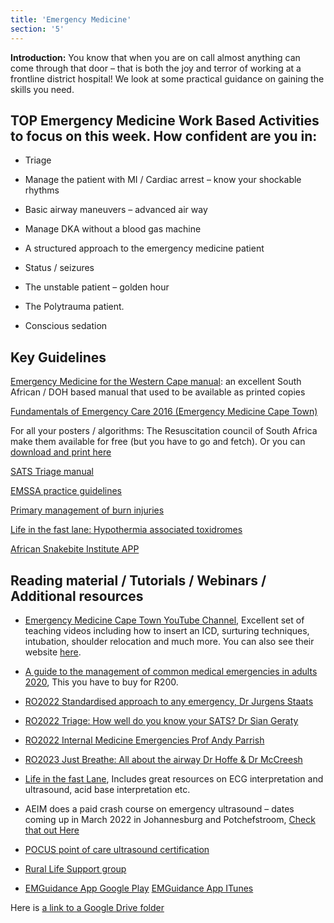 ```yaml
---
title: 'Emergency Medicine'
section: '5'
---
```


**Introduction:** You know that when you are on call almost anything can come through that door – that is both the joy and terror of working at a frontline district hospital! We look at some practical guidance on gaining the skills you need.

## TOP Emergency Medicine Work Based Activities to focus on this week. How confident are you in:

* Triage

* Manage the patient with MI / Cardiac arrest – know your shockable rhythms

* Basic airway maneuvers – advanced air way

* Manage DKA without a blood gas machine

* A structured approach to the emergency medicine patient

* Status / seizures

* The unstable patient – golden hour

* The Polytrauma patient.

* Conscious sedation

## Key Guidelines

[Emergency Medicine for the Western Cape manual](http://www.emct.info/em-guidance.html): an excellent South African / DOH based manual that used to be available as printed copies

[Fundamentals of Emergency Care 2016 (Emergency Medicine Cape Town)](https://www.emct.info/uploads/1/4/1/7/14175478/fec_manual_contents.pdf)

For all your posters / algorithms: The Resuscitation council of South Africa make them available for free (but you have to go and fetch). Or you can [download and print here](https://resus.co.za/subpages/RCSA_Information/Resources/Algorithms.html)

[SATS Triage manual](https://emssa.org.za/special-interest-groups/the-south-african-triage-scale-sats/)

[EMSSA practice guidelines](https://emssa.org.za/practice-guidelines/)

[Primary management of burn injuries](https://safpj.co.za/index.php/safpj/article/view/5202/6319)

[Life in the fast lane: Hypothermia associated toxidromes](https://litfl.com/hyperthermia-associated-toxidromes/)

[African Snakebite Institute APP](https://www.africansnakebiteinstitute.com/app/)

## Reading material / Tutorials / Webinars / Additional resources

* [Emergency Medicine Cape Town YouTube Channel](https://www.youtube.com/channel/UCDP5VfSnQ3AB1xgPbMUTniw), Excellent set of teaching videos including how to insert an ICD, surturing techniques, intubation, shoulder relocation and much more. You can also see their website [here](http://www.emct.info/).

* [A guide to the management of common medical emergencies in adults 2020](https://mdinc.co.za/store/products/books/a-guide-to-the-management-of-common-medical-emergencies-in-adults-12th-edition-2020/), This you have to buy for R200.

* [RO2022 Standardised approach to any emergency, Dr Jurgens Staats](https://youtu.be/aFzyQs64Z9Y)

* [RO2022 Triage: How well do you know your SATS? Dr Sian Geraty](https://youtu.be/TgEYKoyWub4)

* [RO2022 Internal Medicine Emergencies Prof Andy Parrish](https://www.youtube.com/watch?v=HB6BAmTDink&feature=youtu.be)

* [RO2023 Just Breathe: All about the airway Dr Hoffe & Dr McCreesh](https://www.youtube.com/watch?v=gpZqH2-AVGE)

* [Life in the fast Lane](https://litfl.com/library/), Includes great resources on ECG interpretation and ultrasound, acid base interpretation etc.

* AEIM does a paid crash course on emergency ultrasound – dates coming up in March 2022 in Johannesburg and Potchefstroom, [Check that out Here](https://www.aiem.co.za/product/ultrasound-crash-course/)

* [POCUS point of care ultrasound certification](https://www.pocus.org/corp-point-of-care-ultrasound-fundamentals-certificate/)

* [Rural Life Support group](https://rlsg.org/)

* [EMGuidance App Google Play](https://play.google.com/store/apps/details?id=emguidance.tompsa&hl=en&gl=US) [EMGuidance App ITunes](https://apps.apple.com/za/app/emguidance-medicines-info/id789625087)

Here is [a link to a Google Drive folder](https://drive.google.com/drive/folders/1GalPw78KvyxrsXWdWWxizt9Qh-6MDjF4?usp=sharing)

<!--
    This is a comment and is not displayed on the website. Do not alter this text between arrows (->).
    To change the content in this file, simply retype/ copy+paste any text above, as you would in a normal text file/ word document.

    The hashtag ( # ) symbols followed by a space and then text show a heading. The more #s you have, the smaller/"less important" the heading. You can add up to 6 # but we suggest max 4 #. make sure each heading is on a separate line.

    The single star ( * ) followed by a space and then text shows an item in a bulleted list. Make sure each item is on a separate line. . 

    The text surrounded by double stars ( ** ) with no space show bold text.

    Links are created by putting the text you want to show in square brackets ( [] ) followed by the link in round brackets ( () ). For example, [RuReSA](https://ruresa.org.za/) will show as RuReSA and link to the RuReSA website.

    Please refer to the "HOW TO USE" or "HOW TO USE SHORT" files for more information.
 -->
